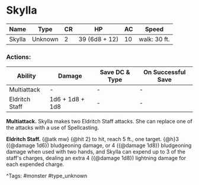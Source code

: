 # Skylla

| Name | Type | CR | HP | AC | Speed |
|------|------|----|----|----|-------|
| Skylla | Unknown | 2 | 39 (6d8 + 12) | 10 | walk: 30 ft. |

### Actions:

| Ability | Damage | Save DC & Type | On Successful Save |
|---------|--------|----------------|--------------------|
| Multiattack | - | - | - |
| Eldritch Staff | 1d6 + 1d8 + 1d8 | - | - |


**Multiattack.** Skylla makes two Eldritch Staff attacks. She can replace one of the attacks with a use of Spellcasting.

**Eldritch Staff.** {@atk mw} {@hit 2} to hit, reach 5 ft., one target. {@h}3 ({@damage 1d6}) bludgeoning damage, or 4 ({@damage 1d8}) bludgeoning damage when used with two hands, and Skylla can expend up to 3 of the staff's charges, dealing an extra 4 ({@damage 1d8}) lightning damage for each expended charge.

^Tags: #monster #type_unknown